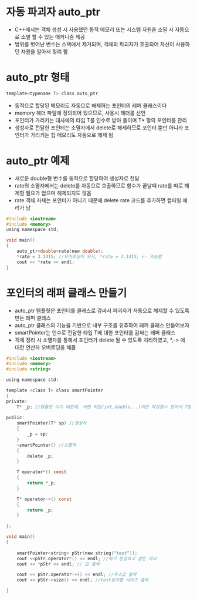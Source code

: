 # 자동 파괴자 auto_ptr
- C++에서는 객체 생성 시 사용했던 동적 메모리 또는 시스템 자원을 소멸 시 자동으로 소멸 할 수 있는 매커니즘 제공
- 범위를 벗어난 변수는 스택에서 제거되며, 객체의 파괴자가 호출되어 자신이 사용하던 자원을 알아서 정리 함

# auto_ptr 형태
```c
template<typename T> class auto_ptr
```
- 동적으로 할당된 메모리도 자동으로 해제하는 포인터의 레퍼 클래스이다
- memory 헤더 파일에 정의되어 있으므로, 사용시 헤더를 선언
- 포인터가 가리키는 대사에의 타입 T를 인수로 받아 들이며 T* 형의 포인터를 관리
- 생성자로 전달한 포인터는 소멸자에서 delete로 해제하므로 포인터 뿐만 아니라 포인터가 가리키는 힙 메모리도 자동으로 해제 됨

# auto_ptr 예제
- 새로운 double형 변수를 동적으로 할당하여 생성자로 전달
- rate의 소멸자에서는 delete를 자동으로 호출하므로 함수가 끝날때 rate를 따로 해제할 필요가 업으며 해제되지도 않음
- rate 객체 자체는 포인터가 아니기 때문에 delete rate 코드를 추가하면 컴파일 에러가 남

```c
#include <iostream>
#include <memory>
using namespace std;

void main()
{
	auto_ptr<double>rate(new double);
	*rate = 3.1415; //오버로딩이 되서, *rate = 3.1415; <- 가능함  
	cout << *rate << endl;
}
```

# 포인터의 래퍼 클래스 만들기
- auto_ptr 템플릿은 포인터를 클래스로 감싸서 파괴자가 자동으로 해제할 수 있도록 만든 레퍼 클래스
- auto_ptr 클래스의 기능을 기반으로 내부 구조를 유추하여 래퍼 클래스 만들어보자
- smartPointer는 인수로 전달한 타입 T에 대한 포인터를 감싸는 래퍼 클래스
- 객체 정리 시 소멸자를 통해서 포인터가 delete 될 수 있도록 처리하였고, \*,-> 에 대한 연산자 오버로딩을 해줌

```c
#include <iostream>
#include <memory>
#include <string>

using namespace std;

template <class T> class smartPointer
{
private:
	T* _p; //템플릿 이기 때문애, 어떤 타입(int,double...)이든 작성할수 있어서 T형 타입으로 선언
	
public:
	smartPointer(T* sp) //생성자
	{
		_p = sp;
	}
	~smartPointer() //소멸자
	{
		delete _p;
	}

	T operator*() const
	{
		return *_p; 
	}

	T* operator->() const 
	{
		return _p; 
	}

};

void main()
{
	
	smartPointer<string> pStr(new string("test"));
	cout <<pStr.operator*() << endl; //하기 문장하고 같은 의미
	cout << *pStr << endl; // 값 출력

	cout << pStr.operator->() << endl; //주소값 출력
	cout << pStr->size() << endl; //test문자열 사이즈 출력

}
```
